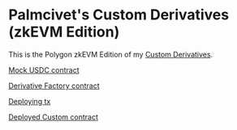 # Palmcivet's Custom Derivatives (zkEVM Edition)

This is the Polygon zkEVM Edition of my [Custom Derivatives](https://github.com/palmcivet7/custom-derivatives).

[Mock USDC contract](0x8A601b3048b67f7b0cad8E2a14e0f4719e810B51)

[Derivative Factory contract](https://testnet-zkevm.polygonscan.com/address/0x0d612b367a769a87c0c7f6388f299939d5327ac6#code)

[Deploying tx](https://testnet-zkevm.polygonscan.com/tx/0x4271a3361f67c17fd749058b9905c058a9d3f02a9a9d23616ade1e85787016af)

[Deployed Custom contract](https://testnet-zkevm.polygonscan.com/address/0xd813a6300f1ee6441cd0a5c66f63b88d88ea7f5b)

